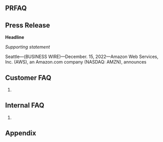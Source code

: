 ## PRFAQ

## Press Release

**Headline**

_Supporting statement_


Seattle—(BUSINESS WIRE)—December. 15, 2022—Amazon Web Services, Inc. (AWS), an Amazon.com company (NASDAQ: AMZN), announces

## Customer FAQ
1. 

## Internal FAQ
1. 

## Appendix